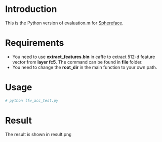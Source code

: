 # Introduction
This is the Python version of evaluation.m for [Sphereface](https://github.com/wy1iu/sphereface).

# Requirements
* You need to use **extract_features.bin** in caffe to extract 512-d feature vector from **layer fc5**. The command can be found in **file** folder.
* You need to change the **root_dir** in the main function to your own path.

# Usage
```python
# python lfw_acc_test.py
```
# Result
The result is shown in result.png
